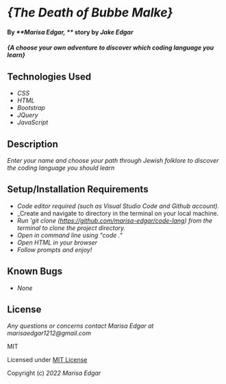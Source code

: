 # _{The Death of Bubbe Malke}_

#### By _**Marisa Edgar, **_ story by _**Jake Edgar**_

#### _{A choose your own adventure to discover which coding language you learn}_

## Technologies Used

* _CSS_
* _HTML_
* _Bootstrap_
* _JQuery_
* _JavaScript_
## Description

_Enter your name and choose your path through Jewish folklore to discover the coding language you should learn_

## Setup/Installation Requirements

* _Code editor required (such as Visual Studio Code and Github account)._
* _Create and navigate to directory in the terminal on your local machine.
* _Run 'git clone (https://github.com/marisa-edgar/code-lang) from the terminal to clone the project directory._
* _Open in command line using "code ."_
* _Open HTML in your browser_
* _Follow prompts and enjoy!_


## Known Bugs

* _None_

## License

_Any questions or concerns contact Marisa Edgar at marisaedgar1212@gmail.com_

MIT

Licensed under [MIT License](LICENSE)

Copyright (c) _2022_ _Marisa Edgar_
